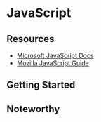 # JavaScript

## Resources

- [Microsoft JavaScript Docs](https://docs.microsoft.com/en-us/javascript/)
- [Mozilla JavaScript Guide](https://developer.mozilla.org/en-US/docs/Web/JavaScript/Guide)

## Getting Started

## Noteworthy

<!-- ## Lexical Structure



## Expressions



## Types



## Classes



## Variables



## Functions



## this



## Arrow Functions



## Loops



## Scopes



## Arrays



## Template Literals



## Semicolons



## Strict Mode



## ECMAScript 6, 2016, 2017


## Timers


## Promises


## Async Await -->